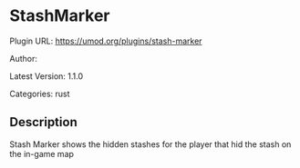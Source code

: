 # StashMarker

Plugin URL: https://umod.org/plugins/stash-marker

Author: 

Latest Version: 1.1.0

Categories: rust

## Description

Stash Marker shows the hidden stashes for the player that hid the stash on the in-game map
